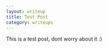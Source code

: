 ```yaml
---
layout: writeup
title: Test Post
category: writeups
---
```


This is a test post, dont worry about it :)
